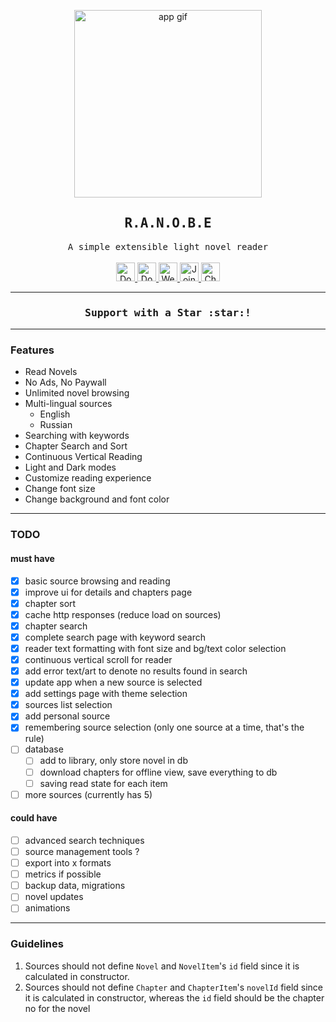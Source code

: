 <p align="center">
  <img width="300" src="https://github.com/ranobe-org/ranobe/raw/main/assets/app.gif" alt="app gif">
</p>
<div align="center">
    <h2><samp>R.A.N.O.B.E</samp></h2>
    <samp>A simple extensible light novel reader</samp>
    <br/><br/>
    <a href="https://github.com/ranobe-org/ranobe/releases/download/v0.0.3/ranobe.apk" title="Download">
        <img height='30' src="https://img.shields.io/badge/download-2da44e?style=flat&logo=android&logoColor=white" alt="Download" title="Download">
    </a>
    <a href="https://apt.izzysoft.de/fdroid/index/apk/org.ranobe.ranobe" title="Download from Izzydroid">
        <img height='30' src="https://img.shields.io/endpoint?url=https://apt.izzysoft.de/fdroid/api/v1/shield/org.ranobe.ranobe" alt="Download from Izzydroid">
    </a>
    <a href="https://ranobe-org.github.io/.github/" title="Website">
        <img height='30' src="https://img.shields.io/badge/website-F4F51E?style=flat&logo=internet-archive&logoColor=black" alt="Website" title="Website">
    </a>
    <a href="https://discord.gg/6CQ6u64dca" title="Join Discord">
        <img height='30' src="https://img.shields.io/badge/discord-5865F2?style=flat&logo=discord&logoColor=white" alt="Join Discord" title="Join Discord">
    </a>
    <a href="https://github.com/ranobe-org" title="Github">
        <img height='30' src="https://img.shields.io/badge/github-ffffff?style=flat&logo=github&logoColor=black" alt="Check Github" title="Check Github">
    </a>
</div>

---------------

<h3 align="center"><samp>Support with a Star :star:!</samp></h3>

---------------
### Features
- Read Novels
- No Ads, No Paywall
- Unlimited novel browsing
- Multi-lingual sources
  - English
  - Russian
- Searching with keywords
- Chapter Search and Sort
- Continuous Vertical Reading
- Light and Dark modes
- Customize reading experience
- Change font size
- Change background and font color

----------------

### TODO

#### must have

- [x] basic source browsing and reading
- [x] improve ui for details and chapters page
- [x] chapter sort
- [x] cache http responses (reduce load on sources)
- [x] chapter search
- [x] complete search page with keyword search
- [x] reader text formatting with font size and bg/text color selection
- [x] continuous vertical scroll for reader
- [x] add error text/art to denote no results found in search
- [x] update app when a new source is selected
- [x] add settings page with theme selection
- [x] sources list selection
- [x] add personal source
- [x] remembering source selection (only one source at a time, that's the rule)
- [ ] database
    - [ ] add to library, only store novel in db
    - [ ] download chapters for offline view, save everything to db
    - [ ] saving read state for each item
- [ ] more sources (currently has 5)

#### could have

- [ ] advanced search techniques
- [ ] source management tools ?
- [ ] export into x formats
- [ ] metrics if possible
- [ ] backup data, migrations
- [ ] novel updates
- [ ] animations

---------------

### Guidelines

1. Sources should not define `Novel` and `NovelItem`'s `id` field since it is calculated in constructor.
2. Sources should not define `Chapter` and `ChapterItem`'s `novelId` field since it is calculated in constructor,
whereas the `id` field should be the chapter no for the novel
